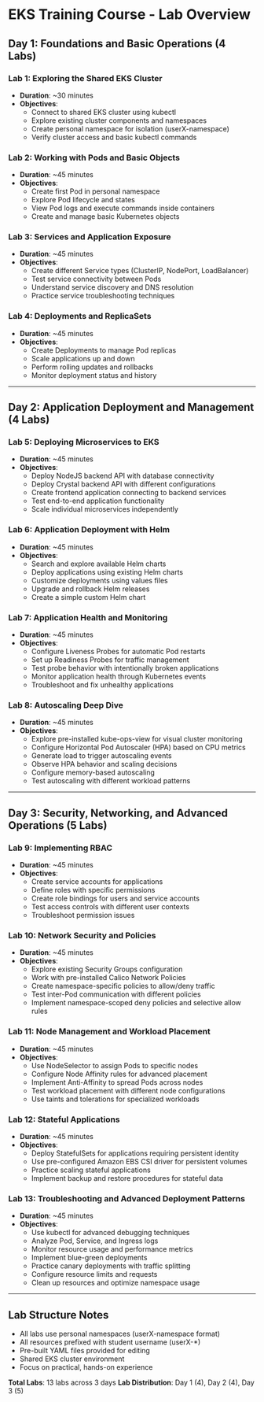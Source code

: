 # EKS Training Course - Lab Overview

## Day 1: Foundations and Basic Operations (4 Labs)

### Lab 1: Exploring the Shared EKS Cluster
- **Duration**: ~30 minutes
- **Objectives**:
  - Connect to shared EKS cluster using kubectl
  - Explore existing cluster components and namespaces
  - Create personal namespace for isolation (userX-namespace)
  - Verify cluster access and basic kubectl commands

### Lab 2: Working with Pods and Basic Objects
- **Duration**: ~45 minutes
- **Objectives**:
  - Create first Pod in personal namespace
  - Explore Pod lifecycle and states
  - View Pod logs and execute commands inside containers
  - Create and manage basic Kubernetes objects

### Lab 3: Services and Application Exposure
- **Duration**: ~45 minutes
- **Objectives**:
  - Create different Service types (ClusterIP, NodePort, LoadBalancer)
  - Test service connectivity between Pods
  - Understand service discovery and DNS resolution
  - Practice service troubleshooting techniques

### Lab 4: Deployments and ReplicaSets
- **Duration**: ~45 minutes
- **Objectives**:
  - Create Deployments to manage Pod replicas
  - Scale applications up and down
  - Perform rolling updates and rollbacks
  - Monitor deployment status and history

---

## Day 2: Application Deployment and Management (4 Labs)

### Lab 5: Deploying Microservices to EKS
- **Duration**: ~45 minutes
- **Objectives**:
  - Deploy NodeJS backend API with database connectivity
  - Deploy Crystal backend API with different configurations
  - Create frontend application connecting to backend services
  - Test end-to-end application functionality
  - Scale individual microservices independently

### Lab 6: Application Deployment with Helm
- **Duration**: ~45 minutes
- **Objectives**:
  - Search and explore available Helm charts
  - Deploy applications using existing Helm charts
  - Customize deployments using values files
  - Upgrade and rollback Helm releases
  - Create a simple custom Helm chart

### Lab 7: Application Health and Monitoring
- **Duration**: ~45 minutes
- **Objectives**:
  - Configure Liveness Probes for automatic Pod restarts
  - Set up Readiness Probes for traffic management
  - Test probe behavior with intentionally broken applications
  - Monitor application health through Kubernetes events
  - Troubleshoot and fix unhealthy applications

### Lab 8: Autoscaling Deep Dive
- **Duration**: ~45 minutes
- **Objectives**:
  - Explore pre-installed kube-ops-view for visual cluster monitoring
  - Configure Horizontal Pod Autoscaler (HPA) based on CPU metrics
  - Generate load to trigger autoscaling events
  - Observe HPA behavior and scaling decisions
  - Configure memory-based autoscaling
  - Test autoscaling with different workload patterns

---

## Day 3: Security, Networking, and Advanced Operations (5 Labs)

### Lab 9: Implementing RBAC
- **Duration**: ~45 minutes
- **Objectives**:
  - Create service accounts for applications
  - Define roles with specific permissions
  - Create role bindings for users and service accounts
  - Test access controls with different user contexts
  - Troubleshoot permission issues

### Lab 10: Network Security and Policies
- **Duration**: ~45 minutes
- **Objectives**:
  - Explore existing Security Groups configuration
  - Work with pre-installed Calico Network Policies
  - Create namespace-specific policies to allow/deny traffic
  - Test inter-Pod communication with different policies
  - Implement namespace-scoped deny policies and selective allow rules

### Lab 11: Node Management and Workload Placement
- **Duration**: ~45 minutes
- **Objectives**:
  - Use NodeSelector to assign Pods to specific nodes
  - Configure Node Affinity rules for advanced placement
  - Implement Anti-Affinity to spread Pods across nodes
  - Test workload placement with different node configurations
  - Use taints and tolerations for specialized workloads

### Lab 12: Stateful Applications
- **Duration**: ~45 minutes
- **Objectives**:
  - Deploy StatefulSets for applications requiring persistent identity
  - Use pre-configured Amazon EBS CSI driver for persistent volumes
  - Practice scaling stateful applications
  - Implement backup and restore procedures for stateful data

### Lab 13: Troubleshooting and Advanced Deployment Patterns
- **Duration**: ~45 minutes
- **Objectives**:
  - Use kubectl for advanced debugging techniques
  - Analyze Pod, Service, and Ingress logs
  - Monitor resource usage and performance metrics
  - Implement blue-green deployments
  - Practice canary deployments with traffic splitting
  - Configure resource limits and requests
  - Clean up resources and optimize namespace usage

---

## Lab Structure Notes
- All labs use personal namespaces (userX-namespace format)
- All resources prefixed with student username (userX-*)
- Pre-built YAML files provided for editing
- Shared EKS cluster environment
- Focus on practical, hands-on experience

**Total Labs**: 13 labs across 3 days
**Lab Distribution**: Day 1 (4), Day 2 (4), Day 3 (5)
